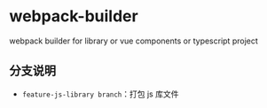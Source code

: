 # webpack-builder
 webpack builder for library or vue components or typescript project 


## 分支说明
- `feature-js-library branch`：打包 js 库文件


